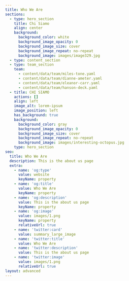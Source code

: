 ```yaml
---
title: Who We Are
sections:
  - type: hero_section
    title: Chi Siamo
    align: center
    background:
      background_color: white
      background_image_opacity: 0
      background_image_size: cover
      background_image_repeat: no-repeat
      background_image: images/image329.jpg
  - type: content_section
  - type: team_section
    team:
      - content/data/team/miles-tone.yaml
      - content/data/team/dianne-ameter.yaml
      - content/data/team/eleanor-carr.yaml
      - content/data/team/hanson-deck.yaml
  - title: CHI SIAMO
    actions: []
    align: left
    image_alt: lorem-ipsum
    image_position: left
    has_background: true
    background:
      background_color: gray
      background_image_opacity: 0
      background_image_size: cover
      background_image_repeat: no-repeat
      background_image: images/interesting-octopus.jpg
    type: hero_section
seo:
  title: Who We Are
  description: This is the about us page
  extra:
    - name: 'og:type'
      value: website
      keyName: property
    - name: 'og:title'
      value: Who We Are
      keyName: property
    - name: 'og:description'
      value: This is the about us page
      keyName: property
    - name: 'og:image'
      value: images/1.png
      keyName: property
      relativeUrl: true
    - name: 'twitter:card'
      value: summary_large_image
    - name: 'twitter:title'
      value: Who We Are
    - name: 'twitter:description'
      value: This is the about us page
    - name: 'twitter:image'
      value: images/1.png
      relativeUrl: true
layout: advanced
---
```

